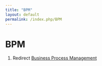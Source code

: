 ```yaml
---
title: "BPM"
layout: default
permalink: /index.php/BPM
---
```


# BPM

1. Redirect [Business Process Management](Business_Process_Management)